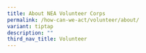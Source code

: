 ```yaml
---
title: About NEA Volunteer Corps
permalink: /how-can-we-act/volunteer/about/
variant: tiptap
description: ""
third_nav_title: Volunteer
---
```

